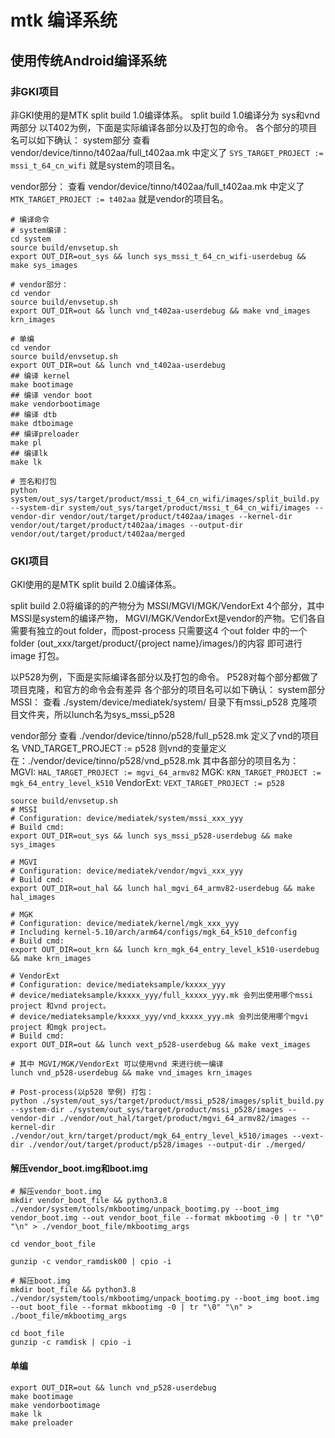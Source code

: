 # mtk 编译系统

## 使用传统Android编译系统

### 非GKI项目

非GKI使用的是MTK split build 1.0编译体系。
split build 1.0编译分为 sys和vnd两部分
以T402为例，下面是实际编译各部分以及打包的命令。
各个部分的项目名可以如下确认：
system部分
查看 vendor/device/tinno/t402aa/full_t402aa.mk 中定义了
`SYS_TARGET_PROJECT := mssi_t_64_cn_wifi` 就是system的项目名。

vendor部分：
查看 vendor/device/tinno/t402aa/full_t402aa.mk 中定义了
`MTK_TARGET_PROJECT := t402aa` 就是vendor的项目名。

```Shell
# 编译命令
# system编译：
cd system
source build/envsetup.sh
export OUT_DIR=out_sys && lunch sys_mssi_t_64_cn_wifi-userdebug && make sys_images

# vendor部分：
cd vendor
source build/envsetup.sh
export OUT_DIR=out && lunch vnd_t402aa-userdebug && make vnd_images krn_images

# 单编
cd vendor
source build/envsetup.sh
export OUT_DIR=out && lunch vnd_t402aa-userdebug 
## 编译 kernel 
make bootimage
## 编译 vendor boot
make vendorbootimage
## 编译 dtb
make dtboimage
## 编译preloader
make pl
## 编译lk
make lk

# 签名和打包
python system/out_sys/target/product/mssi_t_64_cn_wifi/images/split_build.py --system-dir system/out_sys/target/product/mssi_t_64_cn_wifi/images --vendor-dir vendor/out/target/product/t402aa/images --kernel-dir vendor/out/target/product/t402aa/images --output-dir vendor/out/target/product/t402aa/merged
```

### GKI项目

GKI使用的是MTK split build 2.0编译体系。

split build 2.0将编译的的产物分为 MSSI/MGVI/MGK/VendorExt 4个部分，其中MSSI是system的编译产物，
MGVI/MGK/VendorExt是vendor的产物。它们各自需要有独立的out folder，而post-process 只需要这4 个out folder
中的一个folder (out_xxx/target/product/{project name}/images/)的内容
即可进行image 打包。

以P528为例，下面是实际编译各部分以及打包的命令。
P528对每个部分都做了项目克隆，和官方的命令会有差异
各个部分的项目名可以如下确认：
system部分
MSSI：
查看 ./system/device/mediatek/system/ 目录下有mssi_p528 克隆项目文件夹，所以lunch名为sys_mssi_p528

vendor部分
查看 ./vendor/device/tinno/p528/full_p528.mk 定义了vnd的项目名
VND_TARGET_PROJECT := p528
则vnd的变量定义在：./vendor/device/tinno/p528/vnd_p528.mk
其中各部分的项目名为：
MGVI: `HAL_TARGET_PROJECT := mgvi_64_armv82`
MGK: `KRN_TARGET_PROJECT := mgk_64_entry_level_k510`
VendorExt: `VEXT_TARGET_PROJECT := p528`

```Shell
source build/envsetup.sh
# MSSI
# Configuration: device/mediatek/system/mssi_xxx_yyy
# Build cmd: 
export OUT_DIR=out_sys && lunch sys_mssi_p528-userdebug && make sys_images

# MGVI
# Configuration: device/mediatek/vendor/mgvi_xxx_yyy
# Build cmd: 
export OUT_DIR=out_hal && lunch hal_mgvi_64_armv82-userdebug && make hal_images

# MGK
# Configuration: device/mediatek/kernel/mgk_xxx_yyy
# Including kernel-5.10/arch/arm64/configs/mgk_64_k510_defconfig
# Build cmd: 
export OUT_DIR=out_krn && lunch krn_mgk_64_entry_level_k510-userdebug && make krn_images

# VendorExt
# Configuration: device/mediateksample/kxxxx_yyy
# device/mediateksample/kxxxx_yyy/full_kxxxx_yyy.mk 会列出使用哪个mssi project 和vnd project。
# device/mediateksample/kxxxx_yyy/vnd_kxxxx_yyy.mk 会列出使用哪个mgvi project 和mgk project。
# Build cmd: 
export OUT_DIR=out && lunch vext_p528-userdebug && make vext_images

# 其中 MGVI/MGK/VendorExt 可以使用vnd 来进行统一编译
lunch vnd_p528-userdebug && make vnd_images krn_images

# Post-process(以p528 举例) 打包：
python ./system/out_sys/target/product/mssi_p528/images/split_build.py --system-dir ./system/out_sys/target/product/mssi_p528/images --vendor-dir ./vendor/out_hal/target/product/mgvi_64_armv82/images --kernel-dir ./vendor/out_krn/target/product/mgk_64_entry_level_k510/images --vext-dir ./vendor/out/target/product/p528/images --output-dir ./merged/
```

#### 解压vendor_boot.img和boot.img

```Shell
# 解压vendor_boot.img
mkdir vendor_boot_file && python3.8 ./vendor/system/tools/mkbootimg/unpack_bootimg.py --boot_img vendor_boot.img --out vendor_boot_file --format mkbootimg -0 | tr "\0" "\n" > ./vendor_boot_file/mkbootimg_args

cd vendor_boot_file

gunzip -c vendor_ramdisk00 | cpio -i

# 解压boot.img
mkdir boot_file && python3.8 ./vendor/system/tools/mkbootimg/unpack_bootimg.py --boot_img boot.img --out boot_file --format mkbootimg -0 | tr "\0" "\n" > ./boot_file/mkbootimg_args

cd boot_file
gunzip -c ramdisk | cpio -i
```

#### 单编

```Shell
export OUT_DIR=out && lunch vnd_p528-userdebug 
make bootimage
make vendorbootimage
make lk
make preloader
```
